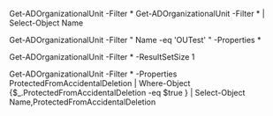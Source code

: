 
Get-ADOrganizationalUnit -Filter *
Get-ADOrganizationalUnit -Filter * | Select-Object Name


Get-ADOrganizationalUnit -Filter " Name -eq 'OUTest'  "  -Properties *


Get-ADOrganizationalUnit -Filter * -ResultSetSize 1


Get-ADOrganizationalUnit -Filter * -Properties ProtectedFromAccidentalDeletion | Where-Object {$_.ProtectedFromAccidentalDeletion -eq $true } | Select-Object Name,ProtectedFromAccidentalDeletion
